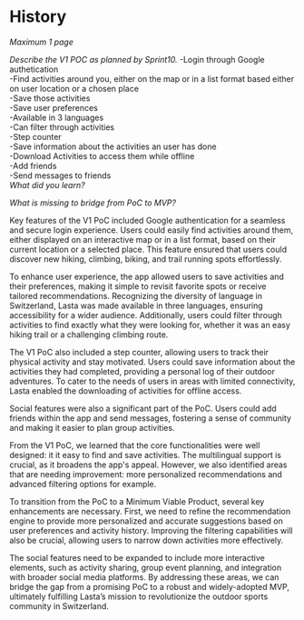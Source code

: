 # History

*Maximum 1 page*

*Describe the V1 POC as planned by Sprint10.*
-Login through Google authetication\
-Find activities around you, either on the map or in a list format based either on user location or a chosen place\
-Save those activities\
-Save user preferences\
-Available in 3 languages\
-Can filter through activities\
-Step counter\
-Save information about the activities an user has done\
-Download Activities to access them while offline\
-Add friends\
-Send messages to friends\
*What did you learn?*

*What is missing to bridge from PoC to MVP?*

Key features of the V1 PoC included Google authentication for a seamless and secure login experience. Users could easily find activities around them, either displayed on an interactive map or in a list format, based on their current location or a selected place. This feature ensured that users could discover new hiking, climbing, biking, and trail running spots effortlessly.

To enhance user experience, the app allowed users to save activities and their preferences, making it simple to revisit favorite spots or receive tailored recommendations. Recognizing the diversity of language in Switzerland, Lasta was made available in three languages, ensuring accessibility for a wider audience. Additionally, users could filter through activities to find exactly what they were looking for, whether it was an easy hiking trail or a challenging climbing route.

The V1 PoC also included a step counter, allowing users to track their physical activity and stay motivated. Users could save information about the activities they had completed, providing a personal log of their outdoor adventures. To cater to the needs of users in areas with limited connectivity, Lasta enabled the downloading of activities for offline access.

Social features were also a significant part of the PoC. Users could add friends within the app and send messages, fostering a sense of community and making it easier to plan group activities.

From the V1 PoC, we learned that the core functionalities were well designed: it it easy to find and save activities. The multilingual support is crucial, as it broadens the app's appeal. However, we also identified areas that are needing improvement: more personalized recommendations and advanced filtering options for example.

To transition from the PoC to a Minimum Viable Product, several key enhancements are necessary. First, we need to refine the recommendation engine to provide more personalized and accurate suggestions based on user preferences and activity history. Improving the filtering capabilities will also be crucial, allowing users to narrow down activities more effectively.

The social features need to be expanded to include more interactive elements, such as activity sharing, group event planning, and integration with broader social media platforms. 
By addressing these areas, we can bridge the gap from a promising PoC to a robust and widely-adopted MVP, ultimately fulfilling Lasta’s mission to revolutionize the outdoor sports community in Switzerland.

